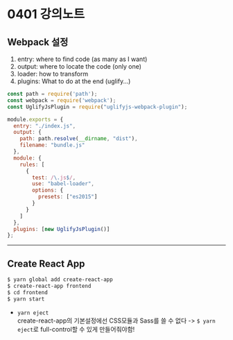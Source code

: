 # 0401 강의노트

## Webpack 설정

1. entry: where to find code (as many as I want)
2. output: where to locate the code (only one)
3. loader: how to transform
4. plugins: What to do at the end (uglify...)

```js
const path = require('path');
const webpack = require('webpack');
const UglifyJsPlugin = require("uglifyjs-webpack-plugin");

module.exports = {
  entry: "./index.js",
  output: {
    path: path.resolve(__dirname, "dist"),
    filename: "bundle.js"
  },
  module: {
    rules: [
      {
        test: /\.js$/,
        use: "babel-loader",
        options: {
          presets: ["es2015"]
        }
      }
    ]
  },
  plugins: [new UglifyJsPlugin()]
};
```

---

## Create React App

```bash
$ yarn global add create-react-app
$ create-react-app frontend
$ cd frontend
$ yarn start
```

* `yarn eject`  
create-react-app의 기본설정에선 CSS모듈과 Sass를 쓸 수 없다 -> `$ yarn eject`로 full-control할 수 있게 만들어줘야함!
